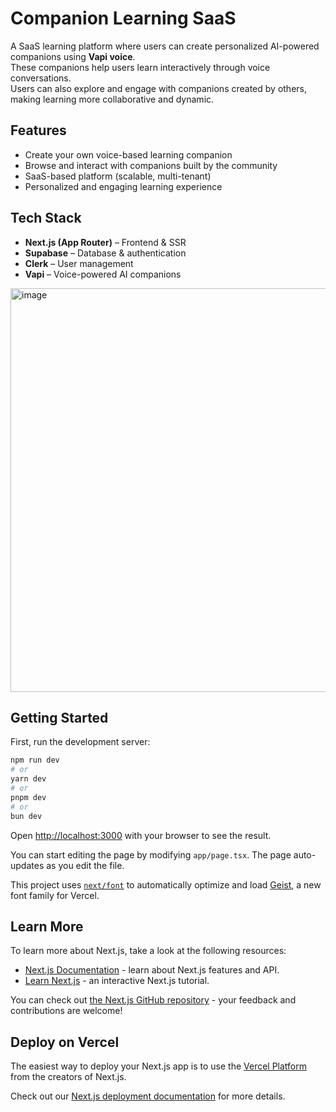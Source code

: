 # Companion Learning SaaS

A SaaS learning platform where users can create personalized AI-powered companions using **Vapi voice**.  
These companions help users learn interactively through voice conversations.  
Users can also explore and engage with companions created by others, making learning more collaborative and dynamic.

## Features
-  Create your own voice-based learning companion
-  Browse and interact with companions built by the community
- SaaS-based platform (scalable, multi-tenant)
-  Personalized and engaging learning experience

## Tech Stack
- **Next.js (App Router)** – Frontend & SSR
- **Supabase** – Database & authentication
- **Clerk** – User management
- **Vapi** – Voice-powered AI companions

<img width="1342" height="646" alt="image" src="https://github.com/user-attachments/assets/3542c996-ef2b-4325-bbe1-a234e380d9e3" />

## Getting Started

First, run the development server:

```bash
npm run dev
# or
yarn dev
# or
pnpm dev
# or
bun dev
```

Open [http://localhost:3000](http://localhost:3000) with your browser to see the result.

You can start editing the page by modifying `app/page.tsx`. The page auto-updates as you edit the file.

This project uses [`next/font`](https://nextjs.org/docs/app/building-your-application/optimizing/fonts) to automatically optimize and load [Geist](https://vercel.com/font), a new font family for Vercel.

## Learn More

To learn more about Next.js, take a look at the following resources:

- [Next.js Documentation](https://nextjs.org/docs) - learn about Next.js features and API.
- [Learn Next.js](https://nextjs.org/learn) - an interactive Next.js tutorial.

You can check out [the Next.js GitHub repository](https://github.com/vercel/next.js) - your feedback and contributions are welcome!

## Deploy on Vercel

The easiest way to deploy your Next.js app is to use the [Vercel Platform](https://vercel.com/new?utm_medium=default-template&filter=next.js&utm_source=create-next-app&utm_campaign=create-next-app-readme) from the creators of Next.js.

Check out our [Next.js deployment documentation](https://nextjs.org/docs/app/building-your-application/deploying) for more details.
